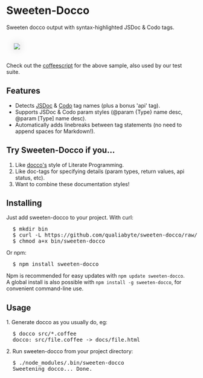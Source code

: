 # Sweeten-Docco
Sweeten docco output with syntax-highlighted JSDoc & Codo tags.

<a href="https://github.com/qualiabyte/sweeten-docco/blob/master/test/fixtures/ocean.jsdoc.coffee">
  <img src="https://github.com/downloads/qualiabyte/sweeten-docco/sweeten-docco.png" style="max-width: 100%; margin: 20px; box-shadow: 0 0 20px #ccc;">
</a>

Check out the [coffeescript](https://github.com/qualiabyte/sweeten-docco/blob/master/test/fixtures/ocean.jsdoc.coffee)
for the above sample, also used by our test suite.

## Features

* Detects [JSDoc][JSDocTags] & [Codo][Codo] tag names (plus a bonus 'api' tag).
* Supports JSDoc & Codo param styles (@param {Type} name desc, @param [Type] name desc).
* Automatically adds linebreaks between tag statements (no need to append spaces for Markdown!).

## Try Sweeten-Docco if you...

1. Like [docco's][Docco] style of Literate Programming.
2. Like doc-tags for specifying details (param types, return values, api status, etc).
3. Want to combine these documentation styles!

[JSDocTags]: http://code.google.com/p/jsdoc-toolkit/wiki/TagReference
[Codo]: https://github.com/netzpirat/codo
[Docco]: http://jashkenas.github.com/docco/

## Installing

Just add sweeten-docco to your project. With curl:

<pre>
  $ mkdir bin
  $ curl -L https://github.com/qualiabyte/sweeten-docco/raw/master/sweeten-docco > bin/sweeten-docco
  $ chmod a+x bin/sweeten-docco
</pre>

Or npm:

<pre>
  $ npm install sweeten-docco
</pre>

Npm is recommended for easy updates with `npm update sweeten-docco`.  
A global install is also possible with `npm install -g sweeten-docco`, for convenient command-line use.

## Usage

1\. Generate docco as you usually do, eg:

<pre>
  $ docco src/*.coffee
  docco: src/file.coffee -> docs/file.html
</pre>

2\. Run sweeten-docco from your project directory:

<pre>
  $ ./node_modules/.bin/sweeten-docco
  Sweetening docco... Done.
</pre>
